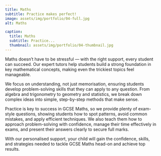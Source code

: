 ```yaml
---
title: Maths
subtitle: Practice makes perfect!
image: assets/img/portfolio/04-full.jpg
alt: Maths

caption:
  title: Maths
  subtitle: Practice...
  thumbnail: assets/img/portfolio/04-thumbnail.jpg
---
```

Maths doesn’t have to be stressful — with the right support, every student can succeed. Our expert tutors help students build a strong foundation in key mathematical concepts, making even the trickiest topics feel manageable.

We focus on understanding, not just memorisation, ensuring students develop problem-solving skills that they can apply to any question. From algebra and trigonometry to geometry and statistics, we break down complex ideas into simple, step-by-step methods that make sense.

Practice is key to success in GCSE Maths, so we provide plenty of exam-style questions, showing students how to spot patterns, avoid common mistakes, and apply efficient techniques. We also teach them how to approach problem-solving with confidence, manage their time effectively in exams, and present their answers clearly to secure full marks.

With our personalised support, your child will gain the confidence, skills, and strategies needed to tackle GCSE Maths head-on and achieve top results.

